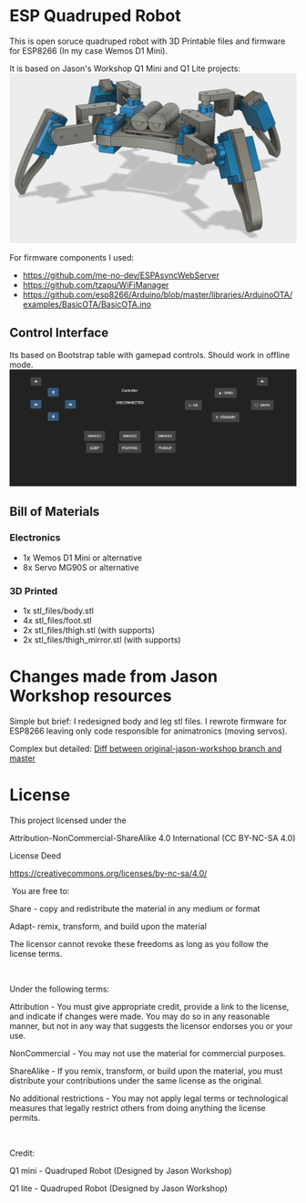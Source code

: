 # ESP Quadruped Robot
This is open soruce quadruped robot with 3D Printable files and firmware for ESP8266 (In my case Wemos D1 Mini).

It is based on Jason's Workshop Q1 Mini and Q1 Lite projects:
![ESP Quadruped Robot rendered](docs/pics/robot-rendered.png)

For firmware components I used:
 * https://github.com/me-no-dev/ESPAsyncWebServer
 * https://github.com/tzapu/WiFiManager
 * https://github.com/esp8266/Arduino/blob/master/libraries/ArduinoOTA/examples/BasicOTA/BasicOTA.ino

## Control Interface
Its based on Bootstrap table with gamepad controls. Should work in offline mode.
![Control Interface Screenshot](docs/pics/index.html.png)


## Bill of Materials

### Electronics
* 1x Wemos D1 Mini or alternative
* 8x Servo MG90S or alternative

### 3D Printed
* 1x stl_files/body.stl
* 4x stl_files/foot.stl
* 2x stl_files/thigh.stl (with supports)
* 2x stl_files/thigh_mirror.stl (with supports)

# Changes made from Jason Workshop resources
Simple but brief: I redesigned body and leg stl files. I rewrote firmware for ESP8266 leaving only code responsible for animatronics (moving servos).

Complex but detailed:
[Diff between original-jason-workshop branch and master](https://github.com/ipepe/esp-quadruped-robot/compare/original-jason-workshop...master)

# License

This project licensed under the

Attribution-NonCommercial-ShareAlike 4.0 International (CC BY-NC-SA 4.0)

License Deed

​https://creativecommons.org/licenses/by-nc-sa/4.0/​

​
You are free to:

Share - copy and redistribute the material in any medium or format

Adapt- remix, transform, and build upon the material

The licensor cannot revoke these freedoms as long as you follow the license terms.

​

Under the following terms:

Attribution - You must give appropriate credit, provide a link to the license, and indicate if changes were made. You may do so in any reasonable manner, but not in any way that suggests the licensor endorses you or your use.

NonCommercial - You may not use the material for commercial purposes.

ShareAlike - If you remix, transform, or build upon the material, you must distribute your contributions under the same license as the original.

No additional restrictions - You may not apply legal terms or technological measures that legally restrict others from doing anything the license permits.

​

Credit:

Q1 mini - Quadruped Robot (Designed by Jason Workshop)

Q1 lite - Quadruped Robot (Designed by Jason Workshop)
